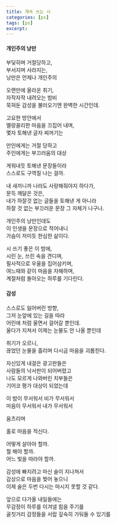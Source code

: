 ```yaml
---
title: 계속 쓰는 시 
categories: [ps]
tags: [ps]
excerpt: 
---
```



#### 개인주의 낭만

부딫히며 거절당하고,  
부서지며 사라지는,  
낭만은 언제나 개인주의  

오랜만에 올라온 취기,  
자작자작 내려오는 밤비  
묵혀둔 감성을 불러오기엔 완벽한 시간인데.  

고요한 방안에서  
멜랑꼴리한 마음을 끄집어 내며,  
몇자 토해낸 글자 찌꺼기는  

만인에게는 거절 당하고  
주인에게는 부끄러움의 대상  

게워내듯 토해낸 문장들이라  
스스로도 구역질 나는 걸까.  

내 새끼니까 나라도 사랑해줘야지 하다가,  
문득 깨달은 것은,  
내가 하잘것 없는 글들을 토해낸 게 아니라  
하잘 것 없는 부끄러운 문장 그 자체가 나구나.  

개인주의 낭만인데도  
이 인생을 문장으로 적어내니  
가슴이 저미듯 한심한 삶이다.  

시 쓰기 좋은 이 밤에,  
시린 눈, 쓰린 속을 견디며,  
필사적으로 우울을 집어삼키며,  
여느때와 같이 마음을 자해하며,  
계절처럼 돌아오는 하루를 기다린다.  


#### 감성

스스로도 잃어버린 방향,  
그저 눈앞에 있는 길을 따라  
어린애 처럼 울면서 걸어갈 뿐인데.  
울다가 지쳐서 이제는 눈물도 안 나올 뿐인데  

취기가 오르니,  
끊었던 눈물을 흘리며 다시금 마음을 괴롭힌다.  

자신있게 내걸은 광고판들은  
사람들의 낙서판이 되어버렸고  
나도 모르게 나와버린 치부들은  
기어코 평가 대상이 되었는데  

이 밤이 무서워서 비가 무서워서   
마음이 무서워서 내가 무서워서   

움츠리며  

홀로 마음을 적신다.  

어떻게 살아야 할까.  
뭘 해야 할까.   
어느 빛을 따라야 할까.  

감성에 빠지려고 마신 술이 지나쳐서  
감상으로 마음을 찢어 놓으니   
이제 술은 두번 다시는 마시지 못할 것 같다.    
  
앞으로 다가올 내일들에는  
무감정이 하루를 이겨낼 힘을 주기를  
골칫거리 감정들을 서랍 깊숙히 가둬둘 수 있기를  
